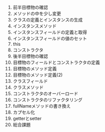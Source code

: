 1. 前半目標物の確認
2. メソッドの中を少し変更
3. クラスの定義とインスタンスの生成
4. インスタンスメソッド
5. インスタンスフィールドの定義と取得
6. インスタンスフィールドの値のセット
7. this
8. コンストラクタ
9. 後半目標物の確認
10. 目標物のフィールドとコンストラクタの定義
11. 目標物のメソッド定義
12. 目標物のメソッド定義(2)
13. クラスフィールド
14. クラスメソッド
15. コンストラクタのオーバーロード
16. コンストラクタのリファクタリング
17. fullNameメソッドの書き換え
18. カプセル化
19. getterとsetter
20. 総合課題
